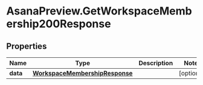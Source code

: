 # AsanaPreview.GetWorkspaceMembership200Response

## Properties

Name | Type | Description | Notes
------------ | ------------- | ------------- | -------------
**data** | [**WorkspaceMembershipResponse**](WorkspaceMembershipResponse.md) |  | [optional] 


